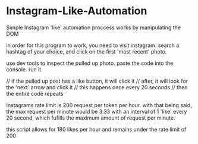 # Instagram-Like-Automation
Simple Instagram 'like' automation proccess 
works by manipulating the DOM

 in order for this program to work, you need to visit instagram.
 search a hashtag of your choice, and click on the first 'most recent' photo.

 use dev tools to inspect the pulled up photo. paste the code into the console. run it.

// if the pulled up post has a like button, it will click it
// after, it will look for the 'next' arrow and click it
// this happens once every 20 seconds
// then the entire code repeats

Instagrams rate limit is 200 request per token per hour. 
with that being said, the max request per minute would be 3.33
with an interval of 1 'like' every 20 second, which fufills 
the maximum amount of request per minute.

this script allows for 180 likes per hour and remains under the rate limit of 200

